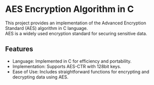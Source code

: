 # AES Encryption Algorithm in C

This project provides an implementation of the Advanced Encryption Standard (AES) algorithm in C language.  
AES is a widely used encryption standard for securing sensitive data.

## Features  
- Language: Implemented in C for efficiency and portability.
- Implementation: Supports AES-CTR with 128bit keys.
- Ease of Use: Includes straightforward functions for encrypting and decrypting data using AES.
